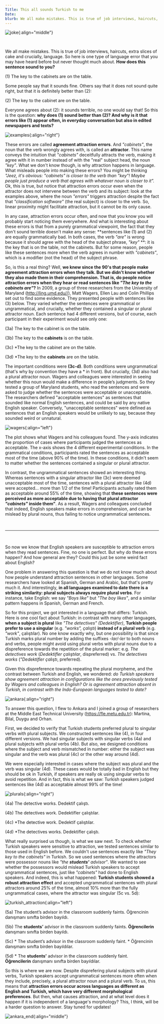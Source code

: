 ```yaml
---
Title: This all sounds Turkish to me
Date:
blurb: We all make mistakes. This is true of job interviews, haircuts, extra slices of cake and crucially, language. So here is one type of language error that you probably hear often but have never noticed.
---
```


![joke]({filename}/images/attraction_joke.png){:align="middle"}

<br>

We all make mistakes. This is true of job interviews, haircuts, extra slices of cake and crucially, language. So here is one type of language error that you may have heard before but never thought much about. **How does this sentence sound to you?**

(1) The key to the cabinets are on the table.

Some people say that it sounds fine. Others say that it does not sound quite right, but that it is definitely better than (2):

(2) The key to the cabinet are on the table.

Everyone agrees about (2): it sounds terrible, no one would say that! So this is the question: **why does (1) sound better than (2)? And why is it that errors like (1) appear often, in everyday conversation but also in edited newspapers and texts?**

![examples]({filename}/images/attraction_examples.png){:align="right"}

These errors are called **agreement attraction errors**. And *"cabinets"*, the noun that the verb wrongly agrees with, is called an **attractor**. This name conveys the intuition that *"cabinets"* deceitfully attracts the verb, making it agree with it in number instead of with the "real" subject head, the noun *"key"*. What we don't know though, is why attraction happens in language. What misleads people into making these errors? You might be thinking *"Jeez, it's obvious: "cabinets" is closer to the verb than "key"! Maybe people just produce a verb that agrees with whatever noun is closer to it".* Ok, this is true, but notice that attraction errors occur even when the attractor does not intervene between the verb and its subject: look at the examples above, where the noun *"errors"* triggers attraction despite the fact that *"classification software"* (the real subject) is closer to the verb. So, linear proximity might facilitate attraction, but it cannot be its only cause.

In any case, attraction errors occur often, and now that you know you will probably start noticing them everywhere. And what is interesting about these errors is that from a purely grammatical viewpoint, the fact that they don't sound terrible doesn't make any sense: **sentences like (1) and (2) are equally grammatically bad. In both cases, the verb *"are"* is wrong because it should agree with the head of the subject phrase, *"key"*  **: it is the key that is on the table, not the cabinets. But for some reason, people like these sentences more when the verb agrees in number with *"cabinets"*, which is a modifier (not the head) of the subject phrase.

So, is this a real thing? Well, **we knew since the 90's that people make agreement attraction errors when they talk. But we didn't know whether they also made them in their comprehension. That is, do people notice attraction errors when they hear or read sentences like *"The key to the cabinets are"*?** In 2009, a group of three researchers from the University of Maryland (<http://ling.umd.edu//>), Matt Wagers, Ellen Lau and Colin Phillips set out to find some evidence. They presented people with sentences like (3) below. They varied whether the sentences were grammatical or ungrammatical, and crucially, whether they contained a singular or plural attractor noun. Each sentence had 4 different versions, but of course, each participant in their experiment would see only one:

(3a) The key to the cabinet is on the table.

(3b) The key to the **cabinets** is on the table.

(3c) *The key to the cabinet are on the table.

(3d) *The key to the **cabinets** are on the table.

The important conditions were **(3c-d)**. Both conditions were ungrammatical (that's why by convention they have a * in front). But crucially, (3d) also had a plural attractor noun. Wagers and colleagues were interested in seeing whether this noun would make a difference in people’s judgments. So they tested a group of Maryland students, who read the sentences and were asked to judge whether the sentences were acceptable or unacceptable. The researchers defined "acceptable sentences" as sentences that sounded like normal English sentences, and could be said by any native English speaker. Conversely, "unacceptable sentences" were defined as sentences that an English speakers would be unlikely to say, because they sounded weird or unnatural.

![wagers]({filename}/images/wagers.png){:align="left"}

The plot shows what Wagers and his colleagues found. The y-axis indicates the proportion of cases where participants judged the sentences as acceptable. The x-axis shows the 4 different experimental conditions. In the grammatical conditions, participants rated the sentences as acceptable most of the time (above 90% of the time). In these conditions, it didn't seem to matter whether the sentences contained a singular or plural attractor. 

In contrast, the ungrammatical sentences showed an interesting thing. Whereas sentences with a singular attractor like (3c) were deemed unacceptable most of the time, sentences with a plural attractor like (4d) were accepted... more than 1/2 of the time! Participants actually rated them as acceptable around 55% of the time, showing that **these sentences were perceived as more acceptable due to having that plural attractor *"cabinets"* inside them"**. As a result, Wagers and colleagues concluded that indeed, English speakers make errors in comprehension, and can be mislead by plural nouns, thus failing to notice ungrammatical sentences.

<br>

***

<br>

So now we know that English speakers are susceptible to attraction errors when they read sentences. Fine, no one is perfect. But why do these errors happen? And how general are they? Could this just be some weird fact about English? 

One problem in answering this question is that we do not know much about how people understand attraction sentences in other languages. Some researchers have looked at Spanish, German and Arabic, but that's pretty much it. And interestingly, **in all languages examined to date there is a striking similarity: plural subjects always require plural verbs**. For instance, take English: we say *"Boys like"* but *"The boy likes"*, and a similar pattern happens in Spanish, German and French.

So for this project, we got interested in a language that differs: Turkish. Here is one cool fact about Turkish: in contrast with many other languages, **when a subject is plural** like *"The detectives" (Dedektifler)*, **Turkish people prefer to use a singular** (e.g. *"works", çalıştı*) **instead of a plural verb** (e.g.  *"work"*, çalıştılar). No one know exactly why, but one possibility is that since Turkish marks plural number by adding the suffixes *-lar/-ler* to both nouns and verbs, people might avoid using plural verbs with plural nouns due to a dispreference towards the repetition of the plural marker: e.g. *The detectives work* (*Dedektifler çalıştılar*, dispreferred) vs. *The detectives works* (*"Dedektifler çalıştı*, preferred).

Given this dispreference towards repeating the plural morpheme, and the contrast between Turkish and English, we wondered: *do Turkish speakers show agreement attraction in configurations like the ones previously tested by Wagers and colleagues in English? Or is agreement attraction absent in Turkish, in contrast with the Indo-European languages tested to date?*

![ankara]({filename}/images/ankara.png){:align="right"}

To answer this question, I flew to Ankara and I joined a group of researchers at the Middle East Technical University (<https://fle.metu.edu.tr>): Martina, Bilal, Duygu and Orhan. 

First, we decided to verify that Turkish students preferred plural to singular verbs with plural subjects. We constructed sentences like (4), in four different versions. We had singular subjects with singular verbs (4a) and plural subjects with plural verbs (4b). But also, we designed conditions where the subject and verb mismatched in number: either the subject was singular and the verb was plural (4c) or the other way around (4d).

We were especially interested in cases where the subject was plural and the verb was singular (4d). These cases would be totally bad in English but they should be ok in Turkish, if speakers are really ok using singular verbs to avoid repetition. And in fact, this is what we saw: Turkish speakers judged sentences like (4d) as acceptable almost 99% of the time!

![plurals]({filename}/images/turkish_dispreference.png){:align="right"}


(4a) 	The detective works.
	Dedektif çalıştı.

(4b)	The detectives work.
	Dedektifler çalıştılar.

(4c)	*The detective work.
	Dedektif çalıştılar.

(4d)	*The detectives works.
	Dedektifler çalıştı.
	
What really surprised us though, is what we saw next. To check whether Turkish speakers were sensitive to attraction, we tested sentences similar to those used in English before. We couldn't use sentences exactly like *"They key to the cabinets"* in Turkish. So we used sentences where the attractors were possessor nouns like *"the **students'** advisor"*. We wanted to see whether the possessors would mislead Turkish speakers to accept ungrammatical sentences, just like *"cabinets"* had done to English speakers. And indeed, this is what happened: **Turkish students showed a robust attraction effect** and accepted ungrammatical sentences with plural attractors around 25% of the time, almost 10% more than the fully ungrammatical cases, where the attractor was singular (5c vs. 5d):

![turkish_attraction]({filename}/images/turkish_attraction.png){:align="left"}

(5a) 	The student’s advisor in the classroom suddenly faints.
	Öğrencinin danışmanı sınıfta birden bayıldı.

(5b)	The **students’** advisor in the classroom suddenly faints.
	**Öğrencilerin** danışmanı sınıfta  birden bayıldı.
	
(5c)	* The student’s advisor in the classroom suddenly faint.
	* Öğrencinin  danışmanı sınıfta birden bayıldılar.

(5d)	* The **students’** advisor in the classroom suddenly faint.  
**Öğrencilerin** danışmanı sınıfta birden bayıldılar.


So this is where we are now. Despite disprefering plural subjects with plural verbs, Turkish speakers accept ungrammatical sentences more often when they include, precisely, a plural attractor noun and a plural verb. To us, this means that **attraction errors occur across languages as different as English and Turkish, which have very different morphological preferences**. But then, what causes attraction, and at what level does it happen if it is independent of a language's morphology? This, I think, will be a harder question to answer. Stay tuned for updates!

![ankara_end]({filename}/images/ankara_end.png){:align="middle"}